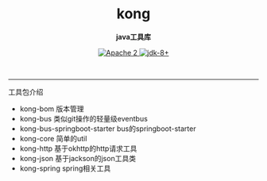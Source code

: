 <h1 align="center" style="text-align:center;">
  kong
</h1>
<p align="center">
	<strong>java工具库</strong>
</p>

<p align="center">
    <a target="_blank" href="https://www.apache.org/licenses/LICENSE-2.0.txt">
		<img src="https://img.shields.io/:license-Apache2-blue.svg" alt="Apache 2" />
	</a>
    <a target="_blank" href="https://www.oracle.com/java/technologies/javase/javase-jdk8-downloads.html">
		<img src="https://img.shields.io/badge/JDK-8+-green.svg" alt="jdk-8+" />
	</a>
    <br />
</p>

<br/>

<hr />
工具包介绍

* kong-bom 版本管理
* kong-bus 类似git操作的轻量级eventbus
* kong-bus-springboot-starter bus的springboot-starter
* kong-core 简单的util
* kong-http 基于okhttp的http请求工具
* kong-json 基于jackson的json工具类
* kong-spring spring相关工具